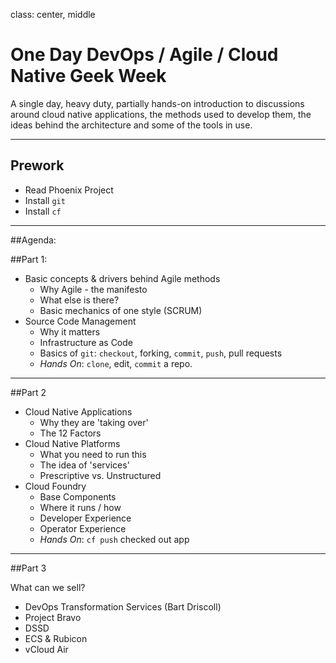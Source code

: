 class: center, middle

# One Day DevOps / Agile / Cloud Native Geek Week

A single day, heavy duty, partially hands-on introduction to discussions around cloud native applications, the methods used to develop them, the ideas behind the architecture and some of the tools in use.

---

## Prework

* Read Phoenix Project
* Install `git`
* Install `cf`

---

##Agenda:

##Part 1:

* Basic concepts & drivers behind Agile methods
  * Why Agile - the manifesto
  * What else is there?
  * Basic mechanics of one style (SCRUM)
* Source Code Management
  * Why it matters
  * Infrastructure as Code
  * Basics of `git`:  `checkout`, forking, `commit`, `push`, pull requests
  * *Hands On*: `clone`, edit, `commit` a repo.

---

##Part 2

* Cloud Native Applications
  * Why they are 'taking over'
  * The 12 Factors
* Cloud Native Platforms
  * What you need to run this
  * The idea of 'services'
  * Prescriptive vs. Unstructured
* Cloud Foundry
  * Base Components
  * Where it runs / how
  * Developer Experience
  * Operator Experience
  * *Hands On*: `cf push` checked out app

---

##Part 3

What can we sell?

* DevOps Transformation Services (Bart Driscoll)
* Project Bravo
* DSSD
* ECS & Rubicon
* vCloud Air
